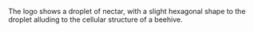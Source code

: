The logo shows a droplet of nectar, with a slight hexagonal shape to the
droplet alluding to the cellular structure of a beehive.

